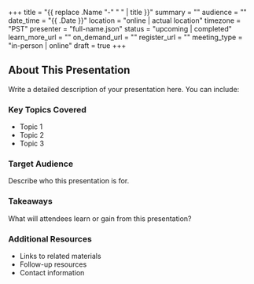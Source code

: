 +++
title = "{{ replace .Name "-" " " | title }}"
summary = ""
audience = ""
date_time = "{{ .Date }}"
location = "online | actual location"
timezone = "PST"
presenter = "full-name.json"
status = "upcoming | completed"
learn_more_url = ""
on_demand_url = ""
register_url = ""
meeting_type = "in-person | online"
draft = true
+++

## About This Presentation

Write a detailed description of your presentation here. You can include:

### Key Topics Covered
- Topic 1
- Topic 2  
- Topic 3

### Target Audience
Describe who this presentation is for.

### Takeaways
What will attendees learn or gain from this presentation?

### Additional Resources
- Links to related materials
- Follow-up resources
- Contact information